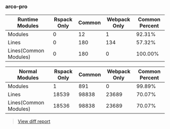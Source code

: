 ### arco-pro

| Runtime Modules       | Rspack Only | Common | Webpack Only | Common Percent | 
|-----------------------|-------------|--------|--------------|----------------| 
| Modules               | 0           | 12     | 1            | 92.31%         | 
| Lines                 | 0           | 180    | 134          | 57.32%         | 
| Lines(Common Modules) | 0           | 180    | 0            | 100.00%        | 


| Normal Modules        | Rspack Only | Common | Webpack Only | Common Percent | 
|-----------------------|-------------|--------|--------------|----------------| 
| Modules               | 1           | 891    | 0            | 99.89%         | 
| Lines                 | 18539       | 98838  | 23689        | 70.07%         | 
| Lines(Common Modules) | 18536       | 98838  | 23689        | 70.07%         | 


> [View diff report](https://web-infra-dev.github.io/rspack-report-website/diff/7737665251/diff_arco-pro.html)

